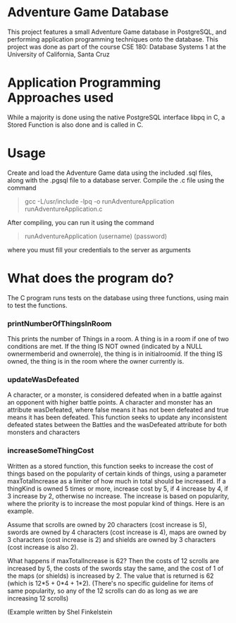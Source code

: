 # Adventure Game Database
This project features a small Adventure Game database in PostgreSQL, and performing application programming techniques onto the database. This project was done as part of the course CSE 180: Database Systems 1 at the University of California, Santa Cruz
# Application Programming Approaches used
While a majority is done using the native PostgreSQL interface libpq in C, a Stored Function is also done and is called in C.
# Usage
Create and load the Adventure Game data using the included .sql files, along with the .pgsql file to a database server. Compile the .c file using the command

> gcc -L/usr/include -lpq -o runAdventureApplication runAdventureApplication.c

After compiling, you can run it using the command

> runAdventureApplication (username) (password)

where you must fill your credentials to the server as arguments
# What does the program do?
The C program runs tests on the database using three functions, using main to test the functions.

### printNumberOfThingsInRoom
This prints the number of Things in a room. A thing is in a room if one of two conditions are met. If the thing IS NOT owned (indicated by a NULL ownermemberid and ownerrole), the thing is in initialroomid. If the thing IS owned, the thing is in the room where the owner currently is.

### updateWasDefeated
A character, or a monster, is considered defeated when in a battle against an opponent with higher battle points. A character and monster has an attribute wasDefeated, where false means it has not been defeated and true means it has been defeated. This function seeks to update any inconsistent defeated states between the Battles and the wasDefeated attribute for both monsters and characters

### increaseSomeThingCost
Written as a stored function, this function seeks to increase the cost of things based on the popularity of certain kinds of things, using a parameter maxTotalIncrease as a limiter of how much in total should be increased. If a thingKind is owned 5 times or more, increase cost by 5, if 4 increase by 4, if 3 increase by 2, otherwise no increase. The increase is based on popularity, where the priority is to increase the most popular kind of things. Here is an example.

<p> Assume that scrolls are owned by 20 characters (cost increase is 5), swords are owned by 4 characters (cost increase is 4), maps are owned by 3 characters (cost increase is 2) and shields are owned by 3 characters (cost increase is also 2). </p>

<p> What happens if maxTotalIncrease is 62? Then the costs of 12 scrolls are increased by 5, the costs of the swords stay the same, and the cost of 1 of the maps (or shields) is increased by 2. The value that is returned is 62 (which is 12*5 + 0*4 + 1*2). (There's no specific guideline for items of same popularity, so any of the 12 scrolls can do as long as we are increasing 12 scrolls) </p>

<p> (Example written by Shel Finkelstein </p>
